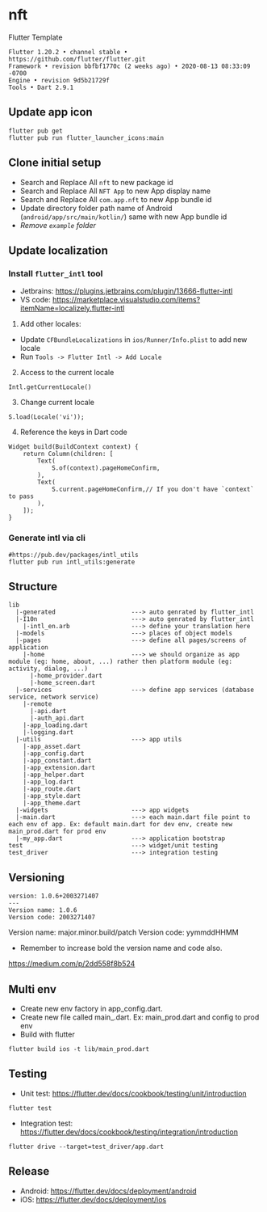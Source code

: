 # nft
Flutter Template

```
Flutter 1.20.2 • channel stable • https://github.com/flutter/flutter.git
Framework • revision bbfbf1770c (2 weeks ago) • 2020-08-13 08:33:09 -0700
Engine • revision 9d5b21729f
Tools • Dart 2.9.1
```

## Update app icon

```
flutter pub get
flutter pub run flutter_launcher_icons:main
```

## Clone initial setup

- Search and Replace All `nft` to new package id
- Search and Replace All `NFT App` to new App display name
- Search and Replace All `com.app.nft` to new App bundle id
- Update directory folder path name of Android (`android/app/src/main/kotlin/`) same with new App bundle id
- *Remove `example` folder*

## Update localization

### Install `flutter_intl` tool
- Jetbrains: https://plugins.jetbrains.com/plugin/13666-flutter-intl
- VS code: https://marketplace.visualstudio.com/items?itemName=localizely.flutter-intl

1. Add other locales:

- Update `CFBundleLocalizations` in `ios/Runner/Info.plist` to add new locale
- Run `Tools -> Flutter Intl -> Add Locale`

2. Access to the current locale
```
Intl.getCurrentLocale()
```

3. Change current locale
```
S.load(Locale('vi'));
```

4. Reference the keys in Dart code
```
Widget build(BuildContext context) {
    return Column(children: [
        Text(
            S.of(context).pageHomeConfirm,
        ),
        Text(
            S.current.pageHomeConfirm,// If you don't have `context` to pass
        ),
    ]);
}
```

### Generate intl via cli
```
#https://pub.dev/packages/intl_utils
flutter pub run intl_utils:generate
```

## Structure
```
lib
  |-generated                     ---> auto genrated by flutter_intl
  |-I10n                          ---> auto genrated by flutter_intl
    |-intl_en.arb                 ---> define your translation here
  |-models                        ---> places of object models
  |-pages                         ---> define all pages/screens of application
    |-home                        ---> we should organize as app module (eg: home, about, ...) rather then platform module (eg: activity, dialog, ...)
      |-home_provider.dart
      |-home_screen.dart
  |-services                      ---> define app services (database service, network service)
    |-remote
      |-api.dart
      |-auth_api.dart
    |-app_loading.dart
    |-logging.dart
  |-utils                         ---> app utils
    |-app_asset.dart
    |-app_config.dart
    |-app_constant.dart
    |-app_extension.dart
    |-app_helper.dart
    |-app_log.dart
    |-app_route.dart
    |-app_style.dart
    |-app_theme.dart
  |-widgets                       ---> app widgets
  |-main.dart                     ---> each main.dart file point to each env of app. Ex: default main.dart for dev env, create new main_prod.dart for prod env
  |-my_app.dart                   ---> application bootstrap
test                              ---> widget/unit testing
test_driver                       ---> integration testing
```

## Versioning
```
version: 1.0.6+2003271407
---
Version name: 1.0.6
Version code: 2003271407
```

Version name: major.minor.build/patch
Version code: yymmddHHMM

* Remember to increase bold the version name and code also.

https://medium.com/p/2dd558f8b524

## Multi env
- Create new env factory in app_config.dart.
- Create new file called main_<env>.dart. Ex: main_prod.dart and config to prod env
- Build with flutter
```
flutter build ios -t lib/main_prod.dart
```

## Testing
- Unit test: https://flutter.dev/docs/cookbook/testing/unit/introduction
```
flutter test
```
- Integration test: https://flutter.dev/docs/cookbook/testing/integration/introduction
```
flutter drive --target=test_driver/app.dart
```

## Release
- Android: https://flutter.dev/docs/deployment/android
- iOS: https://flutter.dev/docs/deployment/ios